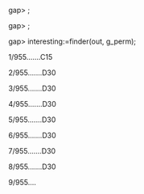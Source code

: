 gap> ; 


gap> ; 


gap> interesting:=finder(out, g_perm); 


1/955.......C15 


2/955.......D30 


3/955.......D30 


4/955.......D30 


5/955.......D30 


6/955.......D30 


7/955.......D30 


8/955.......D30 


9/955.... 

